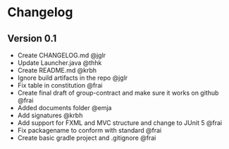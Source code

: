 # Changelog

## Version 0.1

* Create CHANGELOG.md @jglr
* Update Launcher.java @thhk
* Create README.md @krbh
* Ignore build artifacts in the repo @jglr
* Fix table in constitution @frai
* Create final draft of group-contract and make sure it works on github @frai
* Added documents folder @emja
* Add signatures @krbh
* Add support for FXML and MVC structure and change to JUnit 5 @frai
* Fix packagename to conform with standard @frai
* Create basic gradle project and .gitignore @frai
